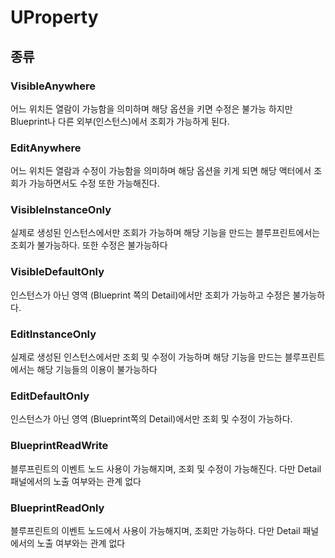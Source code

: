# UProperty

## 종류

### VisibleAnywhere

어느 위치든 열람이 가능함을 의미하며 해당 옵션을 키면 수정은 불가능 하지만 Blueprint나 다른 외부(인스턴스)에서 조회가 가능하게 된다.

### EditAnywhere

어느 위치든 열람과 수정이 가능함을 의미하며 해당 옵션을 키게 되면 해당 액터에서 조회가 가능하면서도 수정 또한 가능해진다.

### VisibleInstanceOnly

실제로 생성된 인스턴스에서만 조회가 가능하며 해당 기능을 만드는 블루프린트에서는 조회가 불가능하다. 또한 수정은 불가능하다

### VisibleDefaultOnly

인스턴스가 아닌 영역 (Blueprint 쪽의 Detail)에서만 조회가 가능하고 수정은 불가능하다.

### EditInstanceOnly

실제로 생성된 인스턴스에서만 조회 및 수정이 가능하며 해당 기능을 만드는 블루프린트에서는 해당 기능들의 이용이 불가능하다

### EditDefaultOnly

인스턴스가 아닌 영역 (Blueprint쪽의 Detail)에서만 조회 및 수정이 가능하다.

### BlueprintReadWrite

블루프린트의 이벤트 노드 사용이 가능해지며, 조회 및 수정이 가능해진다. 다만 Detail 패널에서의 노출 여부와는 관계 없다

### BlueprintReadOnly

블루프린트의 이벤트 노드에서 사용이 가능해지며, 조회만 가능하다. 다만 Detail 패널에서의 노출 여부와는 관계 없다
